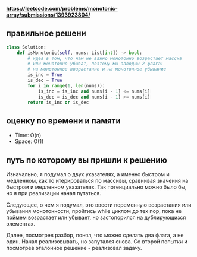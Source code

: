 **https://leetcode.com/problems/monotonic-array/submissions/1393923804/**

## правильное решени
```python
class Solution:
    def isMonotonic(self, nums: List[int]) -> bool:
        # идея в том, что нам не важно монотонно возрастает массив
        # или монотонно убыват, поэтому мы заводим 2 флага:
        # на монотонное возрастание и на монотонное убывание
        is_inc = True
        is_dec = True
        for i in range(1, len(nums)):
            is_inc = is_inc and nums[i - 1] <= nums[i]
            is_dec = is_dec and nums[i - 1] >= nums[i]
        return is_inc or is_dec
```

## оценку по времени и памяти
- Time: O(n)
- Space: O(1)

## путь по которому вы пришли к решению
Изначально, я подумал о двух указателях, а именно быстром и медленном, как то итерироваться по массивы, сравнивая значения на быстром и медленном указателях. Так потенциально можно было бы, но я при реализации начал путаться.

Следующее, о чем я подумал, это ввести переменную возрастания или убывания монотонности, пройтись while циклом до тех пор, пока не поймем возрастает или убывает, но застопорился на дублирующизся элементах.

Далее, посмотрев разбор, понял, что можно сделать два флага, а не один. Начал реализовывать, но запутался снова. Со второй попытки и посмотрев эталонное решение - реализовал задачу.